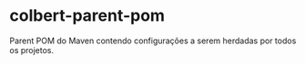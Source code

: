 colbert-parent-pom
==================

Parent POM do Maven contendo configurações a serem herdadas por todos os projetos.
